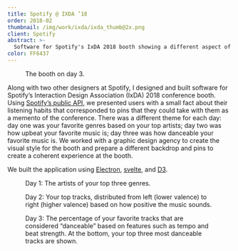 ```yaml
---
title: Spotify @ IXDA ’18
order: 2018-02
thumbnail: /img/work/ixda/ixda_thumb@2x.png
client: Spotify
abstract: >-
  Software for Spotify's IxDA 2018 booth showing a different aspect of your listening habits for each of the three days of the conference.
color: FF6437
---
```


<figure>
  <img alt="" src="/img/work/ixda/IMG_5723.jpg" />
  <figcaption>The booth on day 3.</figcaption>
</figure>

Along with two other designers at Spotify, I designed and built software for Spotify’s Interaction Design Association (IxDA) 2018 conference booth. Using [Spotify’s public API](https://developer.spotify.com/), we presented users with a small fact about their listening habits that corresponded to pins that they could take with them as a memento of the conference. There was a different theme for each day: day one was your favorite genres based on your top artists; day two was how upbeat your favorite music is; day three was how danceable your favorite music is. We worked with a graphic design agency to create the visual style for the booth and prepare a different backdrop and pins to create a coherent experience at the booth.

We built the application using [Electron](https://electronjs.org/), [svelte](https://svelte.technology/), and [D3](https://d3js.org/).

<figure>
  <img alt="" src="/img/work/ixda/day_1.png" />
  <figcaption>Day 1: The artists of your top three genres.</figcaption>
</figure>

<figure>
  <img alt="" src="/img/work/ixda/day_2.png" />
  <figcaption>
    Day 2: Your top tracks, distributed from left (lower valence) to right (higher valence) based on how positive the music sounds.
  </figcaption>
</figure>

<figure>
  <img alt="" src="/img/work/ixda/day_3.png" />
  <figcaption>
    Day 3: The percentage of your favorite tracks that are considered “danceable” based on features such as tempo and beat strength. At the bottom, your top three most danceable tracks are shown.
  </figcaption>
</figure>
